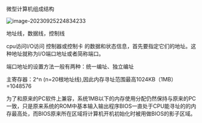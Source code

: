 微型计算机组成结构

![image-20230925224834233](D:\github\学习记录\linux_kernel\LINUX_KERNEL_FULL_PROFILE.assets\image-20230925224834233.png)



地址线，数据线，控制线



cpu访问I/O访问  控制器或控制卡  的数据和状态信息，首先要指定它们的地址。这种地址就称为I/O端口地址或者简称端口。

端口地址的设置方法一般有两种：统一编址、独立编址



主寄存器：2^n  (n=20根地址线),因此内存寻址范围最高1024KB（1MB）=1048576



为了和原来的PC软件上兼容，系统1MB以下的内存使用分配仍然保持与原来的PC一致，只是原来系统的ROM中基本输入输出程序BIOS一直处于CPU能寻址的的内存最高处，而BIOS原来所在区域将计算机开机初始化时被用做BIOS的影子区域。